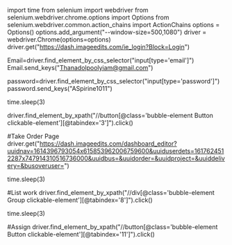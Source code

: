 import time
from selenium import webdriver
from selenium.webdriver.chrome.options import Options
from selenium.webdriver.common.action_chains import ActionChains
options = Options()
options.add_argument("--window-size=500,1080")
driver = webdriver.Chrome(options=options)
driver.get("https://dash.imageedits.com/ie_login?Block=Login")

Email=driver.find_element_by_css_selector("input[type='email']")
Email.send_keys("Thanadolpoolyiam@gmail.com")

password=driver.find_element_by_css_selector("input[type='password']")
password.send_keys("ASpirine1011")

time.sleep(3)

driver.find_element_by_xpath("//button[@class='bubble-element Button clickable-element'][@tabindex='3']").click()

#Take Order Page
driver.get("https://dash.imageedits.com/dashboard_editor?uuidnav=1614396793054x615853962006759600&uuiduserdets=1617624512287x747914310516736000&uuidbus=&uuidorder=&uuidproject=&uuiddelivery=&busoveruser=")

time.sleep(3)

#List work
driver.find_element_by_xpath("//div[@class='bubble-element Group clickable-element'][@tabindex='8']").click()

time.sleep(3)

#Assign
driver.find_element_by_xpath("//button[@class='bubble-element Button clickable-element'][@tabindex='11']").click()
